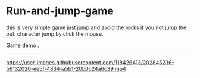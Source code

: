 # Run-and-jump-game

this is very simple game just jump and avoid the rocks if you not jump the out. character jump by click the mouse.

Game demo : 

****************************************************************************


https://user-images.githubusercontent.com/118426413/202845236-b6132020-ee5f-4834-a5b1-20b0c24a6c39.mp4


